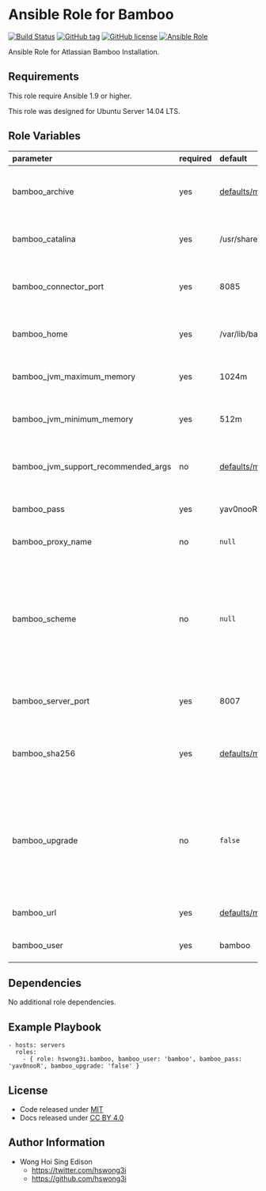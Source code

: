 Ansible Role for Bamboo
=======================

[![Build Status](https://travis-ci.org/pantarei/ansible-role-bamboo.svg?branch=master)](https://travis-ci.org/pantarei/ansible-role-bamboo)
 [![GitHub tag](https://img.shields.io/github/tag/pantarei/ansible-role-bamboo.svg)](https://github.com/pantarei/ansible-role-bamboo)
 [![GitHub license](https://img.shields.io/github/license/pantarei/ansible-role-bamboo.svg)](https://github.com/pantarei/ansible-role-bamboo/blob/master/LICENSE)
 [![Ansible Role](https://img.shields.io/ansible/role/5984.svg)](https://galaxy.ansible.com/detail#/role/5984)

Ansible Role for Atlassian Bamboo Installation.

Requirements
------------

This role require Ansible 1.9 or higher.

This role was designed for Ubuntu Server 14.04 LTS.

Role Variables
--------------

<table>
<colgroup>
<col width="20%" />
<col width="20%" />
<col width="20%" />
<col width="20%" />
<col width="20%" />
</colgroup>
<thead>
<tr class="header">
<th align="left">parameter</th>
<th align="left">required</th>
<th align="left">default</th>
<th align="left">choices</th>
<th align="left">comments</th>
</tr>
</thead>
<tbody>
<tr class="odd">
<td align="left">bamboo_archive</td>
<td align="left">yes</td>
<td align="left"><a href="https://github.com/pantarei/ansible-role-bamboo/blob/master/defaults/main.yml">defaults/main.yml</a></td>
<td align="left"></td>
<td align="left">Download archive filename for cache during (re)install.</td>
</tr>
<tr class="even">
<td align="left">bamboo_catalina</td>
<td align="left">yes</td>
<td align="left">/usr/share/bamboo</td>
<td align="left"></td>
<td align="left">Location for the Bamboo installation directory.</td>
</tr>
<tr class="odd">
<td align="left">bamboo_connector_port</td>
<td align="left">yes</td>
<td align="left">8085</td>
<td align="left"></td>
<td align="left">Bamboo Apache Tomcat connector port.</td>
</tr>
<tr class="even">
<td align="left">bamboo_home</td>
<td align="left">yes</td>
<td align="left">/var/lib/bamboo</td>
<td align="left"></td>
<td align="left">Location for the Bamboo home directory.</td>
</tr>
<tr class="odd">
<td align="left">bamboo_jvm_maximum_memory</td>
<td align="left">yes</td>
<td align="left">1024m</td>
<td align="left"></td>
<td align="left">Bamboo JVM maximum memory usage.</td>
</tr>
<tr class="even">
<td align="left">bamboo_jvm_minimum_memory</td>
<td align="left">yes</td>
<td align="left">512m</td>
<td align="left"></td>
<td align="left">Bamboo JVM minimum memory usage.</td>
</tr>
<tr class="odd">
<td align="left">bamboo_jvm_support_recommended_args</td>
<td align="left">no</td>
<td align="left"><a href="https://github.com/pantarei/ansible-role-bamboo/blob/master/defaults/main.yml">defaults/main.yml</a></td>
<td align="left"></td>
<td align="left">Atlassian Support recommended JVM arguments.</td>
</tr>
<tr class="even">
<td align="left">bamboo_pass</td>
<td align="left">yes</td>
<td align="left">yav0nooR</td>
<td align="left"></td>
<td align="left">Password for Bamboo system user.</td>
</tr>
<tr class="odd">
<td align="left">bamboo_proxy_name</td>
<td align="left">no</td>
<td align="left"><code>null</code></td>
<td align="left"></td>
<td align="left">Pass value as <code>proxyName</code> to <a href="https://github.com/pantarei/ansible-role-bamboo/blob/master/templates/usr/share/bamboo/conf/server.xml.j2">template</a>.</td>
</tr>
<tr class="even">
<td align="left">bamboo_scheme</td>
<td align="left">no</td>
<td align="left"><code>null</code></td>
<td align="left"><ul>
<li><code>null</code></li>
<li>http</li>
<li>https</li>
</ul></td>
<td align="left">Install Bamboo in standalone mode if <code>null</code>, or integrating with Apache using HTTP if <code>http</code>, or integrating with Apache using HTTPS if <code>https</code>.</td>
</tr>
<tr class="odd">
<td align="left">bamboo_server_port</td>
<td align="left">yes</td>
<td align="left">8007</td>
<td align="left"></td>
<td align="left">Bamboo Apache Tomcat server port.</td>
</tr>
<tr class="even">
<td align="left">bamboo_sha256</td>
<td align="left">yes</td>
<td align="left"><a href="https://github.com/pantarei/ansible-role-bamboo/blob/master/defaults/main.yml">defaults/main.yml</a></td>
<td align="left"></td>
<td align="left">Download archive sha256 checksum for cache during (re)install.</td>
</tr>
<tr class="odd">
<td align="left">bamboo_upgrade</td>
<td align="left">no</td>
<td align="left"><code>false</code></td>
<td align="left"><ul>
<li><code>true</code></li>
<li><code>false</code></li>
</ul></td>
<td align="left">If <code>true</code>, trigger upgrade by stop existing Bamboo service, purge existing Bamboo installation direcoty before normal tasks.</td>
</tr>
<tr class="even">
<td align="left">bamboo_url</td>
<td align="left">yes</td>
<td align="left"><a href="https://github.com/pantarei/ansible-role-bamboo/blob/master/defaults/main.yml">defaults/main.yml</a></td>
<td align="left"></td>
<td align="left">URL for download archive.</td>
</tr>
<tr class="odd">
<td align="left">bamboo_user</td>
<td align="left">yes</td>
<td align="left">bamboo</td>
<td align="left"></td>
<td align="left">Username for Bamboo system user.</td>
</tr>
</tbody>
</table>

Dependencies
------------

No additional role dependencies.

Example Playbook
----------------

    - hosts: servers
      roles:
        - { role: hswong3i.bamboo, bamboo_user: 'bamboo', bamboo_pass: 'yav0nooR', bamboo_upgrade: 'false' }

License
-------

-   Code released under [MIT](https://github.com/pantarei/ansible-role-bamboo/blob/master/LICENSE)
-   Docs released under [CC BY 4.0](http://creativecommons.org/licenses/by/4.0/)

Author Information
------------------

-   Wong Hoi Sing Edison
    -   <https://twitter.com/hswong3i>
    -   <https://github.com/hswong3i>

